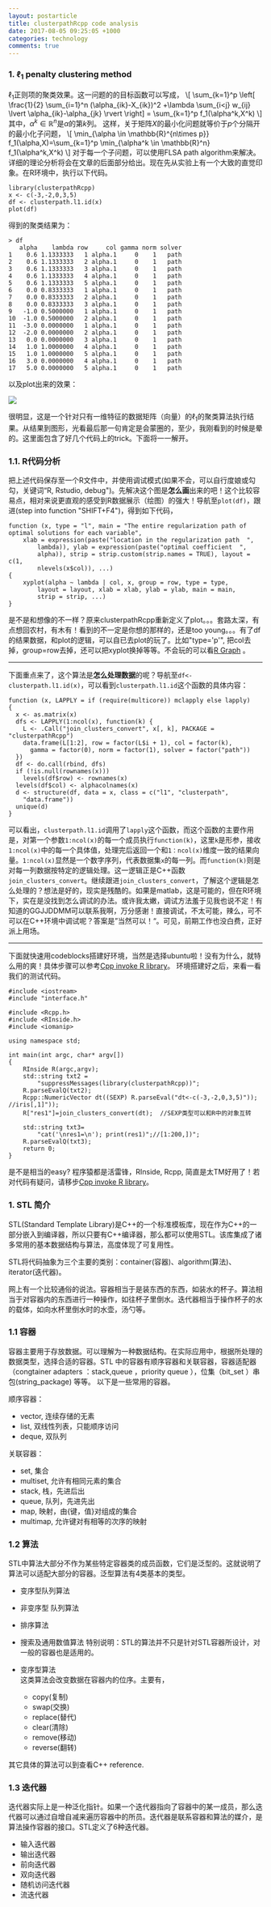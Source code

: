 ```yaml
---
layout: postarticle
title: clusterpathRcpp code analysis
date: 2017-08-05 09:25:05 +1000
categories: technology
comments: true
---
```



### 1. $\ell_1$ penalty clustering method    
$\ell_1$正则项的聚类效果。这一问题的的目标函数可以写成，
\\[
\sum\_{k=1}^p \left[ \frac{1}{2} \sum\_{i=1}^n (\alpha\_{ik}-X\_{ik})^2 +\lambda \sum\_{i<j} w\_{ij} \lvert \alpha\_{ik}-\alpha\_{jk} \rvert \right] = \sum\_{k=1}^p f\_1(\alpha^k,X^k)
\\] 
其中，$\alpha^k \in \mathbb{R}^n$是$\alpha$的第$k$列。 这样，关于矩阵$X$的最小化问题就等价于$p$个分隔开的最小化子问题，
\\[
\min\_{\alpha \in \mathbb{R}^{n\times p}} f\_1(\alpha,X)=\sum\_{k=1}^p \min\_{\alpha^k \in \mathbb{R}^n} f\_1(\alpha^k,X^k)
\\]
对于每一个子问题，可以使用FLSA path algorithm来解决。详细的理论分析将会在文章的后面部分给出。现在先从实验上有一个大致的直觉印象。在R环境中，执行以下代码。
```
library(clusterpathRcpp)
x <- c(-3,-2,0,3,5)
df <- clusterpath.l1.id(x)
plot(df)
```
得到的聚类结果为：
```
> df
   alpha    lambda row     col gamma norm solver
1    0.6 1.1333333   1 alpha.1     0    1   path
2    0.6 1.1333333   2 alpha.1     0    1   path
3    0.6 1.1333333   3 alpha.1     0    1   path
4    0.6 1.1333333   4 alpha.1     0    1   path
5    0.6 1.1333333   5 alpha.1     0    1   path
6    0.0 0.8333333   1 alpha.1     0    1   path
7    0.0 0.8333333   2 alpha.1     0    1   path
8    0.0 0.8333333   3 alpha.1     0    1   path
9   -1.0 0.5000000   1 alpha.1     0    1   path
10  -1.0 0.5000000   2 alpha.1     0    1   path
11  -3.0 0.0000000   1 alpha.1     0    1   path
12  -2.0 0.0000000   2 alpha.1     0    1   path
13   0.0 0.0000000   3 alpha.1     0    1   path
14   1.0 1.0000000   4 alpha.1     0    1   path
15   1.0 1.0000000   5 alpha.1     0    1   path
16   3.0 0.0000000   4 alpha.1     0    1   path
17   5.0 0.0000000   5 alpha.1     0    1   path
```
以及plot出来的效果：   

<img src="{{ BASE_PATH }}/photo/clusterpathRcpp/1Dl1.png"/>  

很明显，这是一个针对只有一维特征的数据矩阵（向量）的$\ell_1$的聚类算法执行结果。从结果到图形，光看最后那一句肯定是会蒙圈的，至少，我刚看到的时候是晕的。这里面包含了好几个代码上的trick。下面将一一解开。  

### 1.1. R代码分析    
把上述代码保存至一个R文件中，并使用调试模式(如果不会，可以自行度娘或勾勾，关键词“R, Rstudio, debug")。先解决这个图是**怎么画**出来的吧！这个比较容易点，相对来说更直观的感受到R数据展示（绘图）的强大！导航至`plot(df)`，跟进(step into function "SHIFT+F4")，得到如下代码，
```
function (x, type = "l", main = "The entire regularization path of optimal solutions for each variable", 
	xlab = expression(paste("location in the regularization path  ", 
		lambda)), ylab = expression(paste("optimal coefficient  ", 
		alpha)), strip = strip.custom(strip.names = TRUE), layout = c(1, 
		nlevels(x$col)), ...) 
{
	xyplot(alpha ~ lambda | col, x, group = row, type = type, 
		layout = layout, xlab = xlab, ylab = ylab, main = main, 
		strip = strip, ...)
}
```
是不是和想像的不一样？原来clusterpathRcpp重新定义了plot。。。套路太深，有点想回农村，有木有！看到的不一定是你想的那样的，还是too young。。。有了df的结果数据，和plot的逻辑，可以自已去plot的玩了。比如"type='p'", 把col去掉，group=row去掉，还可以把xyplot换掉等等。不会玩的可以看[R Graph](http://9527atct.github.io/technology/2017/08/04/R-Graph.html) 。
  
 ---   
    
下面重点来了，这个算法是**怎么处理数据**的呢？导航至`df<-clusterpath.l1.id(x)`，可以看到`clusterpath.l1.id`这个函数的具体内容：
```
function (x, LAPPLY = if (require(multicore)) mclapply else lapply) 
{
  x <- as.matrix(x)
  dfs <- LAPPLY(1:ncol(x), function(k) {
    L <- .Call("join_clusters_convert", x[, k], PACKAGE = "clusterpathRcpp")
    data.frame(L[1:2], row = factor(L$i + 1), col = factor(k), 
      gamma = factor(0), norm = factor(1), solver = factor("path"))
  })
  df <- do.call(rbind, dfs)
  if (!is.null(rownames(x))) 
    levels(df$row) <- rownames(x)
  levels(df$col) <- alphacolnames(x)
  d <- structure(df, data = x, class = c("l1", "clusterpath", 
    "data.frame"))
  unique(d)
}
```
可以看出，`clusterpath.l1.id`调用了`lapply`这个函数，而这个函数的主要作用是，对第一个参数`1:ncol(x)`的每一个成员执行`function(k)`，这里`k`是形参，接收`1:ncol(x)`中的每一个具体值，处理完后返回一个和`1：ncol(x)`维度一致的结果向量。`1:ncol(x)`显然是一个数字序列，代表数据集`x`的每一列。而`function(k)`则是对每一列数据按特定的逻辑处理。这一逻辑正是C++函数`join_clusters_convert`。继续跟进`join_clusters_convert`，了解这个逻辑是怎么处理的？想法是好的，现实是残酷的。如果是matlab，这是可能的，但在R环境下，实在是没找到怎么调试的办法。或许我太嫩，调试方法羞于见我也说不定！有知道的GGJJDDMM可以联系我啊，万分感谢！直接调试，不太可能，辣么，可不可以在C++环境中调试呢？答案是”当然可以！“。可见，前期工作也没白费，正好派上用场。

     
 ---   

下面就快速用codeblocks搭建好环境，当然是选择ubuntu啦！没有为什么，就特么用的爽！具体步骤可以参考[Cpp invoke R library](http://9527atct.github.io/technology/2017/07/28/Cpp-invoke-R-library.html)。 环境搭建好之后，来看一看我们的测试代码。
```
#include <iostream>
#include "interface.h"

#include <Rcpp.h>
#include <RInside.h>
#include <iomanip>

using namespace std;

int main(int argc, char* argv[])
{
    RInside R(argc,argv);
    std::string txt2 =
        "suppressMessages(library(clusterpathRcpp))";
    R.parseEvalQ(txt2);
    Rcpp::NumericVector dt((SEXP) R.parseEval("dt<-c(-3,-2,0,3,5)")); //iris[,1]"));
    R["res1"]=join_clusters_convert(dt);  //SEXP类型可以和R中的对象互转

    std::string txt3=
        "cat('\nres1=\n'); print(res1)";//[1:200,])";
    R.parseEvalQ(txt3);
    return 0;
}
```
是不是相当的easy? 程序猿都是活雷锋，RInside, Rcpp, 简直是太TM好用了！若对代码有疑问，请移步[Cpp invoke R library](http://9527atct.github.io/technology/2017/07/28/Cpp-invoke-R-library.html)。


### 1. STL 简介  

STL(Standard Template Library)是C++的一个标准模板库，现在作为C++的一部分嵌入到编译器，所以只要有C++编译器，那么都可以使用STL。该库集成了诸多常用的基本数据结构与算法，高度体现了可复用性。  

STL将代码抽象为三个主要的类别：container(容器)、algorithm(算法)、iterator(迭代器)。  

网上有一个比较通俗的说法。容器相当于是装东西的东西，如装水的杯子。算法相当于对容器内的东西进行一种操作，如往杯子里倒水。迭代器相当于操作杯子的水的载体，如向水杯里倒水时的水壶，汤勺等。  

### 1.1 容器  

容器主要用于存放数据。可以理解为一种数据结构。在实际应用中，根据所处理的数据类型，选择合适的容器。STL 中的容器有顺序容器和关联容器，容器适配器（congtainer adapters ：stack,queue ，priority queue ），位集（bit_set ）串包(string_package) 等等。 以下是一些常用的容器。  

顺序容器：  

- vector, 连续存储的无素
- list, 双线性列表，只能顺序访问
- deque, 双队列

关联容器：  

- set, 集合
- multiset, 允许有相同元素的集合
- stack, 栈，先进后出
- queue, 队列，先进先出
- map, 映射，由{键，值}对组成的集合
- multimap, 允许键对有相等的次序的映射

### 1.2 算法  

STL中算法大部分不作为某些特定容器类的成员函数，它们是泛型的。这就说明了算法可以适配大部分的容器。泛型算法有4类基本的类型。

- 变序型队列算法
- 非变序型 队列算法
- 排序算法
- 搜索及通用数值算法
特别说明：STL的算法并不只是针对STL容器所设计，对一般的容器也是适用的。

- 变序型算法  
这类算法会改变数据在容器内的位序。主要有，
	- copy(复制)
	- swap(交换)
	- replace(替代)
	- clear(清除)
	- remove(移动)
	- reverse(翻转)

其它具体的算法可以到查看C++ reference.

### 1.3 迭代器  
迭代器实际上是一种泛化指针。如果一个迭代器指向了容器中的某一成员，那么迭代器可以通过自增自减来遍历容器中的所员。迭代器是联系容器和算法的媒介，是算法操作容器的接口。STL定义了6种迭代器。

- 输入迭代器
- 输出迭代器
- 前向迭代器
- 双向迭代器
- 随机访问迭代器
- 流迭代器




